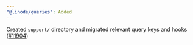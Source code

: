 ```yaml
---
"@linode/queries": Added
---
```


Created `support/` directory and migrated relevant query keys and hooks ([#11904](https://github.com/linode/manager/pull/11904))
